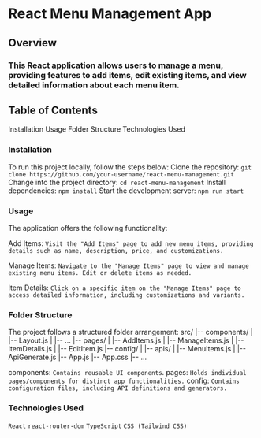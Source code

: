 # React Menu Management App

## Overview

### This React application allows users to manage a menu, providing features to add items, edit existing items, and view detailed information about each menu item.

## Table of Contents

Installation
Usage
Folder Structure
Technologies Used

### Installation

To run this project locally, follow the steps below:
Clone the repository:
`git clone https://github.com/your-username/react-menu-management.git`
Change into the project directory:
`cd react-menu-management`
Install dependencies:
`npm install`
Start the development server:
`npm run start`

### Usage

The application offers the following functionality:

Add Items: `Visit the "Add Items" page to add new menu items, providing details such as name, description, price, and customizations.`

Manage Items: `Navigate to the "Manage Items" page to view and manage existing menu items. Edit or delete items as needed.`

Item Details: `Click on a specific item on the "Manage Items" page to access detailed information, including customizations and variants.`

### Folder Structure

The project follows a structured folder arrangement:
src/
|-- components/
| |-- Layout.js
| |-- ...
|-- pages/
| |-- AddItems.js
| |-- ManageItems.js
| |-- ItemDetails.js
| |-- EditItem.js
|-- config/
| |-- apis/
| |-- MenuItems.js
| |-- ApiGenerate.js
|-- App.js
|-- App.css
|-- ...

components: `Contains reusable UI components`.
pages: `Holds individual pages/components for distinct app functionalities.`
config: `Contains configuration files, including API definitions and generators.`

### Technologies Used

`React`
`react-router-dom`
`TypeScript`
`CSS (Tailwind CSS)`
